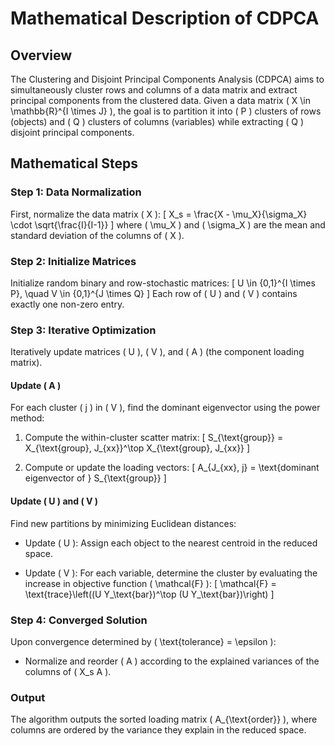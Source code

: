 # Mathematical Description of CDPCA

## Overview

The Clustering and Disjoint Principal Components Analysis (CDPCA) aims to simultaneously cluster rows and columns of a data matrix and extract principal components from the clustered data. Given a data matrix \( X \in \mathbb{R}^{I \times J} \), the goal is to partition it into \( P \) clusters of rows (objects) and \( Q \) clusters of columns (variables) while extracting \( Q \) disjoint principal components.

## Mathematical Steps

### Step 1: Data Normalization
First, normalize the data matrix \( X \):
\[
X_s = \frac{X - \mu_X}{\sigma_X} \cdot \sqrt{\frac{I}{I-1}}
\]
where \( \mu_X \) and \( \sigma_X \) are the mean and standard deviation of the columns of \( X \).

### Step 2: Initialize Matrices
Initialize random binary and row-stochastic matrices:
\[
U \in \{0,1\}^{I \times P}, \quad V \in \{0,1\}^{J \times Q}
\]
Each row of \( U \) and \( V \) contains exactly one non-zero entry.

### Step 3: Iterative Optimization
Iteratively update matrices \( U \), \( V \), and \( A \) (the component loading matrix).

#### Update \( A \)

For each cluster \( j \) in \( V \), find the dominant eigenvector using the power method:

1. Compute the within-cluster scatter matrix:
   \[
   S_{\text{group}} = X_{\text{group}, J_{xx}}^\top X_{\text{group}, J_{xx}}
   \]

2. Compute or update the loading vectors:
   \[
   A_{J_{xx}, j} = \text{dominant eigenvector of } S_{\text{group}}
   \]

#### Update \( U \) and \( V \)

Find new partitions by minimizing Euclidean distances:

- Update \( U \): Assign each object to the nearest centroid in the reduced space.

- Update \( V \): For each variable, determine the cluster by evaluating the increase in objective function \( \mathcal{F} \):
  \[
  \mathcal{F} = \text{trace}\left((U Y_\text{bar})^\top (U Y_\text{bar})\right)
  \]

### Step 4: Converged Solution
Upon convergence determined by \( \text{tolerance} = \epsilon \):
- Normalize and reorder \( A \) according to the explained variances of the columns of \( X_s A \).

### Output

The algorithm outputs the sorted loading matrix \( A_{\text{order}} \), where columns are ordered by the variance they explain in the reduced space.
